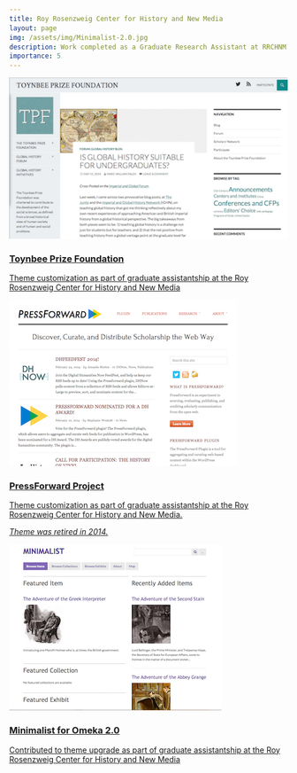 ```yaml
---
title: Roy Rosenzweig Center for History and New Media
layout: page
img: /assets/img/Minimalist-2.0.jpg
description: Work completed as a Graduate Research Assistant at RRCHNM.
importance: 5
---
```

<div class="entry">
    <a href="http://toynbeeprize.org/">
        <img class="thumb" src="/assets/img/toynbee.png"/>
        <div class="caption">
            <h3 class="title">Toynbee Prize Foundation</h3>
            <p>Theme customization as part of graduate assistantship at the Roy Rosenzweig Center for History and New Media</p>
        </div>
	</a>
</div>
<div class="entry">
    <a href="http://pressforward.org/">
        <img class="thumb" src="/assets/img/PressForward.jpg"/>
         <div class="caption">
            <h3 class="title">PressForward Project</h3>
            <p>Theme customization as part of graduate assistantship at the Roy Rosenzweig Center for History and New Media.</P>
            <p><em>Theme was retired in 2014.</em></p>
        </div>
    </a>
</div>
<div class="entry">
    <a href="http://omeka.org/add-ons/themes/minimalist/">
        <img class="thumb" src="/assets/img/Minimalist-2.0.jpg" />
         <div class="caption">
            <h3 class="title">Minimalist for Omeka 2.0</h3>
            <p>Contributed to theme upgrade as part of graduate assistantship at the Roy Rosenzweig Center for History and New Media</p>
        </div>
    </a>
</div>
